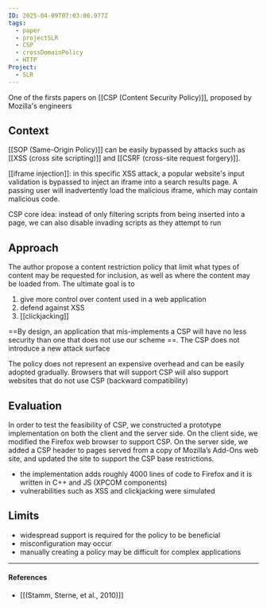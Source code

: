 ```yaml
---
ID: 2025-04-09T07:03:06.977Z
tags:
  - paper
  - projectSLR
  - CSP
  - crossDomainPolicy
  - HTTP
Project:
  - SLR
---
```

One of the firsts papers on [[CSP (Content Security Policy)]], proposed by Mozilla's engineers

## Context

[[SOP (Same-Origin Policy)]] can be easily bypassed by attacks such as [[XSS (cross site scripting)]] and [[CSRF (cross-site request forgery)]].

[[iframe injection]]: in this specific XSS attack, a popular website's input validation is bypassed to inject an iframe into a search results page. A passing user will inadvertently load the malicious iframe, which may contain malicious code.

CSP core idea: instead of only filtering scripts from being inserted into a page, we can also disable invading scripts as they attempt to run

## Approach

The author propose a content restriction policy that limit what types of content may be requested for inclusion, as well as where the content may be loaded from. The ultimate goal is to
1. give more control over content used in a web application
2. defend against XSS
3. [[clickjacking]] 

==By design, an application that mis-implements a CSP will have no less security than one that does not use our scheme ==. The CSP does not introduce a new attack surface

The policy does not represent an expensive overhead and can be easily adopted gradually. Browsers that will support CSP will also support websites that do not use CSP (backward compatibility)

## Evaluation

In order to test the feasibility of CSP, we constructed a prototype implementation on both the client and the server side. On the client side, we modified the Firefox web browser to support CSP. On the server side, we added a CSP header to pages served from a copy of Mozilla’s Add-Ons web site, and updated the site to support the CSP base restrictions.
- the implementation adds roughly 4000 lines of code to Firefox and it is written in C++ and JS (XPCOM components)
- vulnerabilities such as XSS and clickjacking were simulated

## Limits

- widespread support is required for the policy to be beneficial
- misconfiguration may occur
- manually creating a policy may be difficult for complex applications

---
#### References
- [[(Stamm, Sterne, et al., 2010)]]


